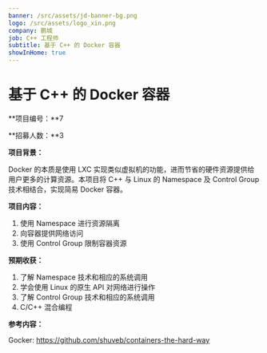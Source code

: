 ```yaml
---
banner: /src/assets/jd-banner-bg.png
logo: /src/assets/logo_xin.png
company: 鹏城
job: C++ 工程师
subtitle: 基于 C++ 的 Docker 容器
showInHome: true
---
```


# 基于 C++ 的 Docker 容器

**项目编号：**7

**招募人数：**3

**项目背景：**

Docker 的本质是使用 LXC 实现类似虚拟机的功能，进而节省的硬件资源提供给用户更多的计算资源。本项目将 C++ 与 Linux 的 Namespace 及 Control Group 技术相结合，实现简易 Docker 容器。

**项目内容：**

1. 使用 Namespace 进行资源隔离
2. 向容器提供网络访问
3. 使用 Control Group 限制容器资源

**预期收获：**
1. 了解 Namespace 技术和相应的系统调用
2. 学会使用 Linux 的原生 API 对网络进行操作
3. 了解 Control Group 技术和相应的系统调用
4. C/C++ 混合编程

**参考内容：**

Gocker: https://github.com/shuveb/containers-the-hard-way